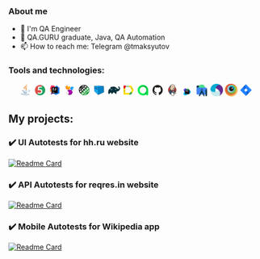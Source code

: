 ### About me

- 💼 I'm QA Engineer
- 🌱 QA.GURU graduate, Java, QA Automation
- 📫 How to reach me: Telegram @tmaksyutov

### Tools and technologies:
<p  align="center">
  <code><img width="5%" title="Java" src="./images/icons/Java.svg"></code>
  <code><img width="5%" title="JUnit5" src="./images/icons/Junit5.svg"></code>
  <code><img width="5%" title="IntelliJ IDEA" src="./images/icons/Idea.svg"></code>
  <code><img width="5%" title="Selenide" src="./images/icons/Selenide.svg"></code>
  <code><img width="5%" title="REST-Assured" src="./images/icons/RestAssured.svg"></code>
  <code><img width="5%" title="Selenoid" src="./images/icons/Selenoid.svg"></code>
  <code><img width="5%" title="Gradle" src="./images/icons/Gradle.svg"></code>
  <code><img width="5%" title="Allure Report" src="./images/icons/Allure.svg"></code>
  <code><img width="5%" title="Allure TestOps" src="./images/icons/Allure_TO.svg"></code>
  <code><img width="5%" title="Github" src="./images/icons/GitHub.svg"></code>
  <code><img width="5%" title="Jenkins" src="./images/icons/Jenkins.svg"></code>
  <code><img width="5%" title="TeamCity" src="./images/icons/TeamCity.svg"></code>
  <code><img width="5%" title="AndroidStudio" src="./images/icons/Android-studio.svg"></code>
  <code><img width="5%" title="Appium" src="./images/icons/Appium.svg"></code>
  <code><img width="5%" title="Browserstack" src="./images/icons/Browserstack.svg"></code>
  <code><img width="5%" title="Jira" src="./images/icons/Jira.svg"></code>
</p>

## My projects:
### :heavy_check_mark: UI Autotests for hh.ru website
[![Readme Card](https://github-readme-stats.vercel.app/api/pin/?username=tmaksyutov&repo=qa_guru_diplom_ui)](https://github.com/tmaksyutov/qa_guru_diplom_ui)

### :heavy_check_mark: API Autotests for reqres.in website
[![Readme Card](https://github-readme-stats.vercel.app/api/pin/?username=tmaksyutov&repo=qa_guru_diplom_api)](https://github.com/tmaksyutov/qa_guru_diplom_api)

### :heavy_check_mark: Mobile Autotests for Wikipedia app
[![Readme Card](https://github-readme-stats.vercel.app/api/pin/?username=tmaksyutov&repo=qa_guru_diplom_mobile)](https://github.com/tmaksyutov/qa_guru_diplom_mobile)
